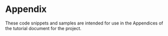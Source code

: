 # Appendix
These code snippets and samples are intended for use in the Appendices of the
tutorial document for the project.